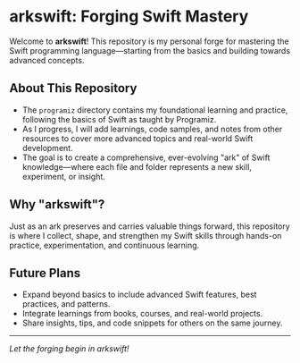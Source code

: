 
# arkswift: Forging Swift Mastery

Welcome to **arkswift**! This repository is my personal forge for mastering the Swift programming language—starting from the basics and building towards advanced concepts.


## About This Repository

- The `programiz` directory contains my foundational learning and practice, following the basics of Swift as taught by Programiz.
- As I progress, I will add learnings, code samples, and notes from other resources to cover more advanced topics and real-world Swift development.
- The goal is to create a comprehensive, ever-evolving "ark" of Swift knowledge—where each file and folder represents a new skill, experiment, or insight.


## Why "arkswift"?

Just as an ark preserves and carries valuable things forward, this repository is where I collect, shape, and strengthen my Swift skills through hands-on practice, experimentation, and continuous learning.


## Future Plans

- Expand beyond basics to include advanced Swift features, best practices, and patterns.
- Integrate learnings from books, courses, and real-world projects.
- Share insights, tips, and code snippets for others on the same journey.


---

*Let the forging begin in arkswift!* 
